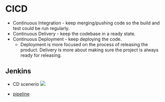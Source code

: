 # CICD

- Continuous Integration - keep merging/pushing code so the build and test could be run regularly. 
- Continuous Delivery - keep the codebase in a ready state.
- Continuous Deployment - keep deploying the code.
    - Deployment is more focused on the process of releasing the product. Delivery is more about making sure the project is always ready for releasing.
## Jenkins

- CD scenerio
![](https://www.jenkins.io/doc/book/resources/pipeline/realworld-pipeline-flow.png)

- [pipeline](https://www.jenkins.io/doc/tutorials/#pipeline/)

 
